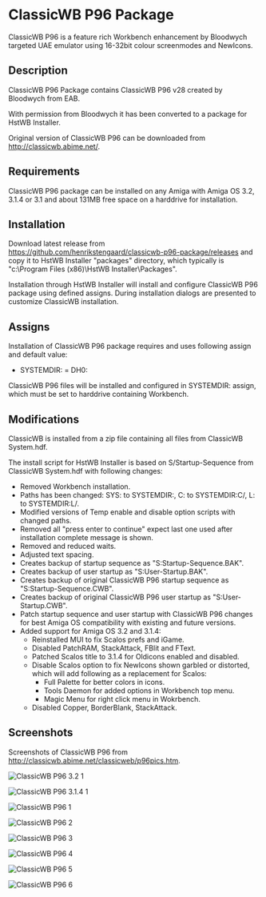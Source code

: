 # ClassicWB P96 Package

ClassicWB P96 is a feature rich Workbench enhancement by Bloodwych targeted UAE emulator using 16-32bit colour screenmodes and NewIcons.

## Description

ClassicWB P96 Package contains ClassicWB P96 v28 created by Bloodwych from EAB.

With permission from Bloodwych it has been converted to a package for HstWB Installer.

Original version of ClassicWB P96 can be downloaded from http://classicwb.abime.net/.

## Requirements

ClassicWB P96 package can be installed on any Amiga with Amiga OS 3.2, 3.1.4 or 3.1 and about 131MB free space on a harddrive for installation.

## Installation

Download latest release from https://github.com/henrikstengaard/classicwb-p96-package/releases and copy it to HstWB Installer "packages" directory, which typically is "c:\Program Files (x86)\HstWB Installer\Packages".

Installation through HstWB Installer will install and configure ClassicWB P96 package using defined assigns.
During installation dialogs are presented to customize ClassicWB installation.

## Assigns

Installation of ClassicWB P96 package requires and uses following assign and default value:

- SYSTEMDIR: = DH0:

ClassicWB P96 files will be installed and configured in SYSTEMDIR: assign, which must be set to harddrive containing Workbench.

## Modifications

ClassicWB is installed from a zip file containing all files from ClassicWB System.hdf.

The install script for HstWB Installer is based on S/Startup-Sequence from ClassicWB System.hdf with following changes:

- Removed Workbench installation.
- Paths has been changed: SYS: to SYSTEMDIR:, C: to SYSTEMDIR:C/, L: to SYSTEMDIR:L/.
- Modified versions of Temp enable and disable option scripts with changed paths.
- Removed all "press enter to continue" expect last one used after installation complete message is shown.
- Removed and reduced waits.
- Adjusted text spacing.
- Creates backup of startup sequence as "S:Startup-Sequence.BAK".
- Creates backup of user startup as "S:User-Startup.BAK". 
- Creates backup of original ClassicWB P96 startup sequence as "S:Startup-Sequence.CWB".
- Creates backup of original ClassicWB P96 user startup as "S:User-Startup.CWB". 
- Patch startup sequence and user startup with ClassicWB P96 changes for best Amiga OS compatibility with existing and future versions.
- Added support for Amiga OS 3.2 and 3.1.4:
  - Reinstalled MUI to fix Scalos prefs and iGame.
  - Disabled PatchRAM, StackAttack, FBlit and FText.
  - Patched Scalos title to 3.1.4 for Oldicons enabled and disabled.
  - Disable Scalos option to fix NewIcons shown garbled or distorted, which will add following as a replacement for Scalos:
    - Full Palette for better colors in icons.
    - Tools Daemon for added options in Workbench top menu.
    - Magic Menu for right click menu in Wokrbench.
  - Disabled Copper, BorderBlank, StackAttack.

## Screenshots

Screenshots of ClassicWB P96 from http://classicwb.abime.net/classicweb/p96pics.htm.

![ClassicWB P96 3.2 1](screenshots/classicwb_p96_3.2_1.png?raw=true)

![ClassicWB P96 3.1.4 1](screenshots/classicwb_p96_3.1.4_1.png?raw=true)

![ClassicWB P96 1](screenshots/classicwb_p96_1.png?raw=true)

![ClassicWB P96 2](screenshots/classicwb_p96_2.png?raw=true)

![ClassicWB P96 3](screenshots/classicwb_p96_3.png?raw=true)

![ClassicWB P96 4](screenshots/classicwb_p96_4.png?raw=true)

![ClassicWB P96 5](screenshots/classicwb_p96_5.png?raw=true)

![ClassicWB P96 6](screenshots/classicwb_p96_6.png?raw=true)